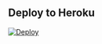 ## Deploy to Heroku

[![Deploy](https://www.herokucdn.com/deploy/button.svg)](https://heroku.com/deploy?template=https://github.com/SLHansakaAnuhas/SLFilmsBot)
